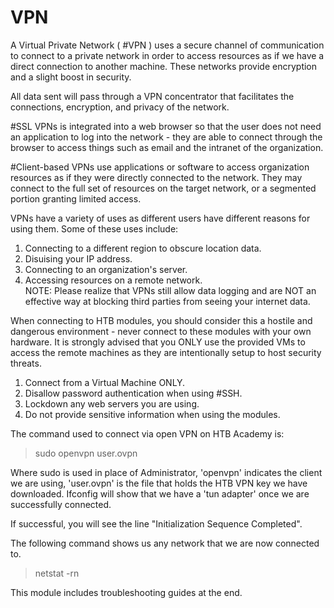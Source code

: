 # VPN  
  
A Virtual Private Network ( #VPN ) uses a secure channel of communication to connect to a private network in order to access resources as if we have a direct connection to another machine. These networks provide encryption and a slight boost in security.  
  
All data sent will pass through a VPN concentrator that facilitates the connections, encryption, and privacy of the network.  
  
#SSL VPNs is integrated into a web browser so that the user does not need an application to log into the network - they are able to connect through the browser to access things such as email and the intranet of the organization.  
  
#Client-based VPNs use applications or software to access organization resources as if they were directly connected to the network. They may connect to the full set of resources on the target network, or a segmented portion granting limited access.  
  
VPNs have a variety of uses as different users have different reasons for using them. Some of these uses include:  
  
1. Connecting to a different region to obscure location data.  
2. Disuising your IP address.  
3. Connecting to an organization's server.  
4. Accessing resources on a remote network.  
NOTE: Please realize that VPNs still allow data logging and are NOT an effective way at blocking third parties from seeing your internet data.  
  
When connecting to HTB modules, you should consider this a hostile and dangerous environment - never connect to these modules with your own hardware. It is strongly advised that you ONLY use the provided VMs to access the remote machines as they are intentionally setup to host security threats.  
1. Connect from a Virtual Machine ONLY.  
2. Disallow password authentication when using #SSH.  
3. Lockdown any web servers you are using.  
4. Do not provide sensitive information when using the modules.  
  
The command used to connect via open VPN on HTB Academy is:  
  
> sudo openvpn user.ovpn  
  
Where sudo is used in place of Administrator, 'openvpn' indicates the client we are using, 'user.ovpn' is the file that holds the HTB VPN key we have downloaded. Ifconfig will show that we have a 'tun adapter' once we are successfully connected.  
  
If successful, you will see the line "Initialization Sequence Completed".  
  
The following command shows us any network that we are now connected to.  
  
> netstat -rn  
  
This module includes troubleshooting guides at the end.